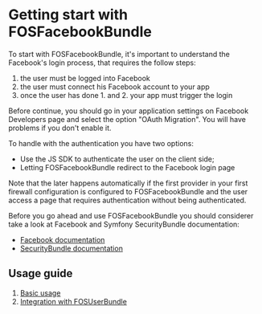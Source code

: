 Getting start with FOSFacebookBundle
====================================


To start with FOSFacebookBundle, it's important to understand the Facebook's login process, that requires the follow steps:

1. the user must be logged into Facebook
2. the user must connect his Facebook account to your app
3. once the user has done 1. and 2. your app must trigger the login

Before continue, you should go in your application settings on Facebook Developers page and select the option "OAuth Migration". You will have problems if you don't enable it.

To handle with the authentication you have two options:

* Use the JS SDK to authenticate the user on the client side;
* Letting FOSFacebookBundle redirect to the Facebook login page

Note that the later happens automatically if the first provider in your first
firewall configuration is configured to FOSFacebookBundle and the user access
a page that requires authentication without being authenticated.

Before you go ahead and use FOSFacebookBundle you should considerer take a look at Facebook and Symfony SecurityBundle documentation:
* [Facebook documentation](https://developers.facebook.com/docs/guides/web/)
* [SecurityBundle documentation](http://symfony.com/doc/current/book/security.html)



Usage guide
-----------

1. [Basic usage](1-basic-usage.md)
2. [Integration with FOSUserBundle](2-integration-with-fosuserbundle.md)
